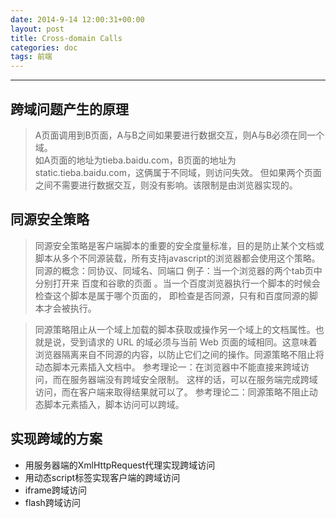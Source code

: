 ```yaml
---
date: 2014-9-14 12:00:31+00:00
layout: post
title: Cross-domain Calls
categories: doc
tags: 前端
---
```


----------

## 跨域问题产生的原理
 

> A页面调用到B页面，A与B之间如果要进行数据交互，则A与B必须在同一个域。   
> 如A页面的地址为tieba.baidu.com，B页面的地址为static.tieba.baidu.com，这俩属于不同域，则访问失效。
>      但如果两个页面之间不需要进行数据交互，则没有影响。该限制是由浏览器实现的。

## 同源安全策略

> 同源安全策略是客户端脚本的重要的安全度量标准，目的是防止某个文档或脚本从多个不同源装载，所有支持javascript的浏览器都会使用这个策略。
> 同源的概念：同协议、同域名、同端口 例子：当一个浏览器的两个tab页中分别打开来 百度和谷歌的页面
> 。当一个百度浏览器执行一个脚本的时候会检查这个脚本是属于哪个页面的， 即检查是否同源，只有和百度同源的脚本才会被执行。

> 同源策略阻止从一个域上加载的脚本获取或操作另一个域上的文档属性。也就是说，受到请求的 URL 的域必须与当前 Web
> 页面的域相同。这意味着浏览器隔离来自不同源的内容，以防止它们之间的操作。同源策略不阻止将动态脚本元素插入文档中。
> 参考理论一：在浏览器中不能直接来跨域访问，而在服务器端没有跨域安全限制。 这样的话，可以在服务端完成跨域访问，而在客户端来取得结果就可以了。
> 参考理论二：同源策略不阻止动态脚本元素插入，脚本访问可以跨域。

## 实现跨域的方案

 - 用服务器端的XmlHttpRequest代理实现跨域访问
 - 用动态script标签实现客户端的跨域访问
 - iframe跨域访问
 - flash跨域访问
 

